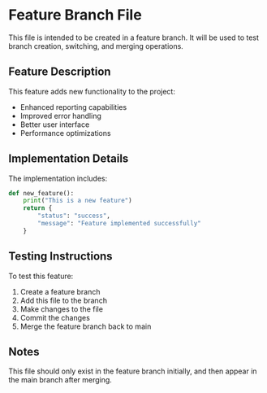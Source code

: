 # Feature Branch File

This file is intended to be created in a feature branch. It will be used to test branch creation, switching, and merging operations.

## Feature Description

This feature adds new functionality to the project:

- Enhanced reporting capabilities
- Improved error handling
- Better user interface
- Performance optimizations

## Implementation Details

The implementation includes:

```python
def new_feature():
    print("This is a new feature")
    return {
        "status": "success",
        "message": "Feature implemented successfully"
    }
```

## Testing Instructions

To test this feature:

1. Create a feature branch
2. Add this file to the branch
3. Make changes to the file
4. Commit the changes
5. Merge the feature branch back to main

## Notes

This file should only exist in the feature branch initially, and then appear in the main branch after merging.
